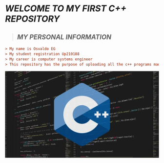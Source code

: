 # *WELCOME TO MY FIRST C++ REPOSITORY*
 
 >## ***MY PERSONAL INFORMATION***
 
 ```ini
> My name is Osvaldo EG
> My student registration Up210188
> My career is computer systems engineer
> This repository has the purpose of uploading all the c++ programs made in the entire course of the programming subject.
 ```
![Portada](https://github.com/Up210188/Up210188_cpp/blob/main/imagenes/Lenguaje-C-1024x576.webp)

